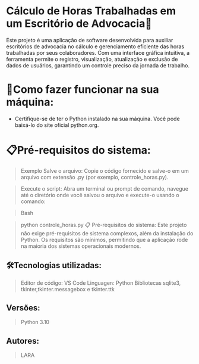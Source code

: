 # Cálculo de Horas Trabalhadas em um Escritório de Advocacia🚀
Este projeto é uma aplicação de software desenvolvida para auxiliar escritórios de advocacia no cálculo e gerenciamento eficiente das horas trabalhadas por seus colaboradores. Com uma interface gráfica intuitiva, a ferramenta permite o registro, visualização, atualização e exclusão de dados de usuários, garantindo um controle preciso da jornada de trabalho.

# 🔌Como fazer funcionar na sua máquina:

- Certifique-se de ter o Python instalado na sua máquina. Você pode baixá-lo do site oficial python.org.

# 📋Pré-requisitos do sistema:

> Exemplo
> Salve o arquivo: Copie o código fornecido e salve-o em um arquivo com extensão .py (por exemplo, controle_horas.py).

>Execute o script: Abra um terminal ou prompt de comando, navegue até o diretório onde você salvou o arquivo e execute-o usando o comando:

>Bash

>python controle_horas.py
 📋 Pré-requisitos do sistema:
 Este projeto não exige pré-requisitos de sistema complexos, além da instalação do Python. Os requisitos são mínimos, permitindo que a aplicação rode na maioria dos sistemas operacionais modernos.


## 🛠️Tecnologias utilizadas:

> Editor de código: VS Code
Linguagen: Python
Bibliotecas
> sqlite3, tkinter,tkinter.messagebox e tkinter.ttk   

## Versões:

> Python 3.10

## Autores:

> LARA
